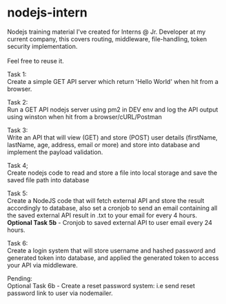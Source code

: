 ﻿# nodejs-intern

Nodejs training material I've created for Interns @ Jr. Developer at my current company, this covers routing, middleware, file-handling, token security implementation. <br><br>Feel free to reuse it.

Task 1: <br>Create a simple GET API server which return 'Hello World' when hit from a browser. <br>

Task 2: <br>Run a GET API nodejs server using pm2 in DEV env and log the API output using winston when hit from a browser/cURL/Postman <br>

Task 3: <br>Write an API that will view (GET) and store (POST) user details (firstName, lastName, age, address, email or more) and store into database and implement the payload validation. <br>

Task 4; <br>Create nodejs code to read and store a file into local storage and save the saved file path into database

Task 5: <br>Create a NodeJS code that will fetch external API and store the result accordingly to database, also set a cronjob to send an email containing all the saved external API result in .txt to your email for every 4 hours. <br>
**Optional Task 5b** - Cronjob to saved external API to user email every 24 hours. <br>

Task 6: <br>Create a login system that will store username and hashed password and generated token into database, and applied the generated token to access your API via middleware. <br>

Pending: <br>
Optional Task 6b - Create a reset password system: i.e send reset password link to user via nodemailer.
